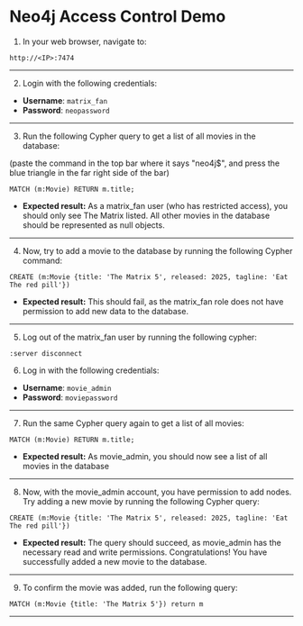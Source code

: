 
# Neo4j Access Control Demo



1. In your web browser, navigate to:

`http://<IP>:7474`

---

2. Login with the following credentials:
- **Username**: `matrix_fan`
- **Password**: `neopassword`

---



3. Run the following Cypher query to get a list of all movies in the database:

(paste the command in the top bar where it says "neo4j$", and press the blue triangle in the far right side of the bar)


`
MATCH (m:Movie) RETURN m.title;
`

- **Expected result:** As a matrix_fan user (who has restricted access), you should only see The Matrix listed. All other movies in the database should be represented as null objects.

---------

4. Now, try to add a movie to the database by running the following Cypher command:

`
CREATE (m:Movie {title: 'The Matrix 5', released: 2025, tagline: 'Eat The red pill'})
`

- **Expected result:** This should fail, as the matrix_fan role does not have permission to add new data to the database.

--------
 
5. Log out of the matrix_fan user by running the following cypher:

`:server disconnect`

6. Log in with the following credentials:


- **Username**: `movie_admin`
- **Password**: `moviepassword`

------

7. Run the same Cypher query again to get a list of all movies:

`
MATCH (m:Movie) RETURN m.title;
`

- **Expected result:** As movie_admin, you should now see a list of all movies in the database

-----

8. Now, with the movie_admin account, you have permission to add nodes. Try adding a new movie by running the following Cypher query:


`
CREATE (m:Movie {title: 'The Matrix 5', released: 2025, tagline: 'Eat The red pill'})
`

- **Expected result:** The query should succeed, as movie_admin has the necessary read and write permissions. Congratulations! You have successfully added a new movie to the database.

------

9. To confirm the movie was added, run the following query:

`MATCH (m:Movie {title: 'The Matrix 5'})
return m`

----